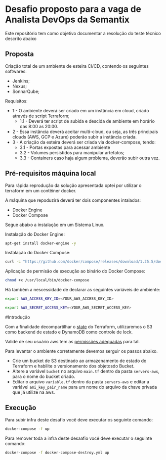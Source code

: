 # Desafio proposto para a vaga de Analista DevOps da Semantix

Este repositório tem como objetivo documentar a resolução do teste técnico descrito abaixo

## Proposta

Criação total de um ambiente de esteira CI/CD, contendo os seguintes softwares:

* Jenkins;
* Nexus;
* SonnarQube;

Requisitos:

* 1 - O ambiente deverá ser criado em um instância em cloud, criado através de script Terraform;
  * 1.1 - Deverá ter script de subida e descida de ambiente em horário das 8:00 as 20:00.
* 2  - Essa instância deverá aceitar multi-cloud, ou seja, as três principais clouds (AWS, GCP e Azure) poderão subir a instância criada.
* 3  - A criação da esteira deverá ser criada via docker-compose, tendo:
  * 3.1 - Portas expostas para acessar ambiente
  * 3.2 - Volumes persistidos para manipular artefatos;
  * 3.3 - Containers caso haja algum problema, deverão subir outra vez.

## Pré-requisitos máquina local

Para rápida reprodução da solução apresentada optei por utilizar o terraform em um contêiner docker.

A máquina que repoduzirá deverá ter dois componentes intalados:

* Docker Engine
* Docker Compose

Segue abaixo a instalação em um Sistema Linux.

Instalação do Docker Engine:

```bash
apt-get install docker-engine -y
```

Instalação do Docker Compose:

```bash
curl -L "https://github.com/docker/compose/releases/download/1.25.5/docker-compose-$(uname -s)-$(uname -m)" -o /usr/local/bin/docker-compose
```

Aplicação de permisão de execução ao binário do Docker Compose:
```bash
chmod +x /usr/local/bin/docker-compose
```

Há também a nescessidade de declarar as seguintes variáveis de ambiente:
```bash
export AWS_ACCESS_KEY_ID=<YOUR_AWS_ACCESS_KEY_ID>
```
```bash
export AWS_SECRET_ACCESS_KEY=<YOUR_AWS_SECRET_ACCESS_KEY>
```

#Introdução

Com a finalidade decompartilhar o [state](https://www.terraform.io/docs/state/index.html) do Terraform, utilizaremos o S3 como backend de estado e DynamoDB como controle de lock.

Valide de seu usuário aws tem as [permissões adequadas](https://www.terraform.io/docs/backends/types/s3.html) para tal.

Para levantar o ambiente corretamente devemos serguir os passos abaixo.

* Crie um bucket de S3 destinado ao armazenamento de estado do Terraform e habilite o versionamento dos objetosdo Bucket.
* Altere a variável `bucket` no arquivo `main.tf` dentro da pasta `servers-aws`, para o nome do bucket criado.
* Editar o arquivo `variable.tf` dentro da pasta `servers-aws` e editar a variável `ami_key_pair_name` para um nome do arquivo da chave privada que já utilize na aws.

## Execução

Para subir infra deste desafio você deve executar os seguinte comando:

```bash
docker-compose -f up
```

Para remover toda a infra deste desaafio você deve executar o seguinte comando:

```bash
docker-compose -f docker-compose-destroy.yml up
```

